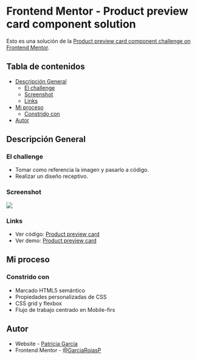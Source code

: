 # Frontend Mentor - Product preview card component solution

Esto es una solución de la [Product preview card component challenge on Frontend Mentor](https://www.frontendmentor.io/challenges/product-preview-card-component-GO7UmttRfa). 

## Tabla de contenidos

- [Descripción General](#descripción-general)
  - [El challenge](#el-challenge)
  - [Screenshot](#screenshot)
  - [Links](#links)
- [Mi proceso](#my-proceso)
  - [Constrido con](#constrido-con)
- [Autor](#autor)

## Descripción General

### El challenge

- Tomar como referencia la imagen y pasarlo a código.
- Realizar un diseño receptivo.

### Screenshot

![](https://github.com/GarciaRojasP/product-preview-card/assets/119550417/48cb8e03-be47-4387-9eed-54b5f7c88653)

### Links

- Ver código: [Product preview card](https://github.com/GarciaRojasP/product-preview-card)
- Ver demo: [Product preview card](https://product-preview-card-tawny-five.vercel.app/)

## Mi proceso

### Constrido con

- Marcado HTML5 semántico
- Propiedades personalizadas de CSS
- CSS grid y flexbox
- Flujo de trabajo centrado en Mobile-firs

## Autor

- Website - [Patricia García](https://patricia-garcia.vercel.app/)
- Frontend Mentor - [@GarciaRojasP](https://www.frontendmentor.io/profile/GarciaRojasP)


